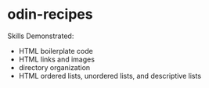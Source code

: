 # odin-recipes


Skills Demonstrated:
- HTML boilerplate code
- HTML links and images
- directory organization
- HTML ordered lists, unordered lists, and descriptive lists
